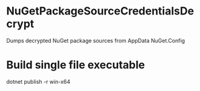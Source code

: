 # NuGetPackageSourceCredentialsDecrypt

Dumps decrypted NuGet package sources from AppData NuGet.Config

# Build single file executable

dotnet publish -r win-x64
